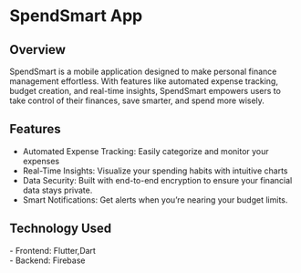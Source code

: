 <h1>SpendSmart App</h1>

<h2>Overview</h2>

SpendSmart is a mobile application designed to make personal finance management effortless. With features like automated expense tracking, budget creation, and real-time insights, SpendSmart empowers users to take control of their finances, save smarter, and spend more wisely.

<h2>Features</h2>

- Automated Expense Tracking: Easily categorize and monitor your expenses
- Real-Time Insights: Visualize your spending habits with intuitive charts
- Data Security: Built with end-to-end encryption to ensure your financial data stays private.
- Smart Notifications: Get alerts when you’re nearing your budget limits.

<h2>Technology Used</h2>
- Frontend: Flutter,Dart <br>
- Backend:  Firebase

